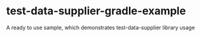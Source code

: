 # test-data-supplier-gradle-example
A ready to use sample, which demonstrates test-data-supplier library usage
